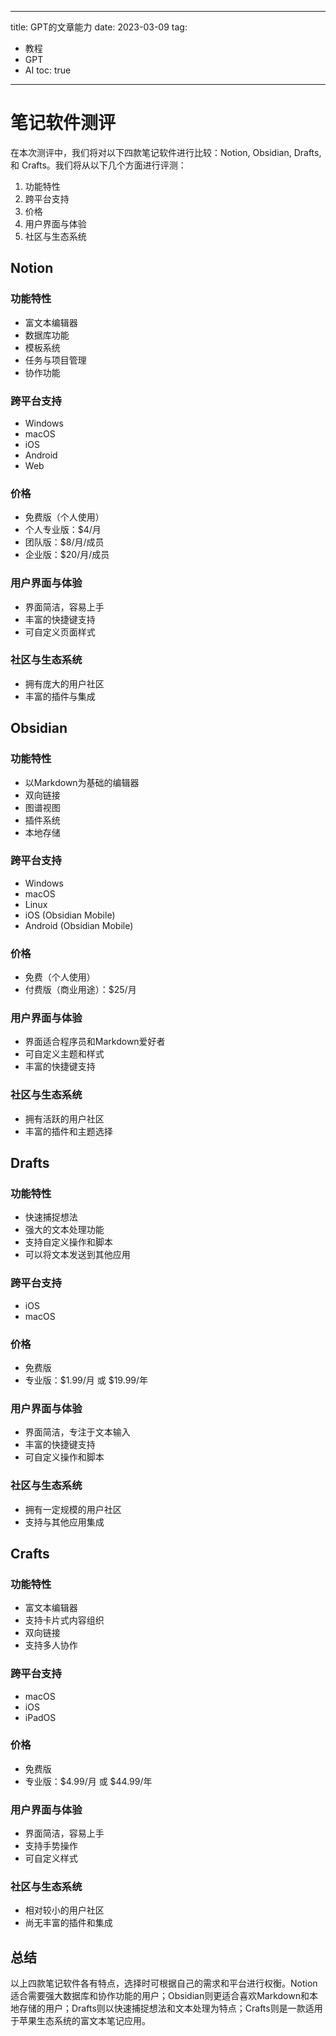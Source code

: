 
---
title: GPT的文章能力
date: 2023-03-09
tag:
  - 教程
  - GPT
  - AI
toc: true
---
# 笔记软件测评

在本次测评中，我们将对以下四款笔记软件进行比较：Notion, Obsidian, Drafts, 和 Crafts。我们将从以下几个方面进行评测：

1. 功能特性
2. 跨平台支持
3. 价格
4. 用户界面与体验
5. 社区与生态系统

## Notion

### 功能特性

-  富文本编辑器
-  数据库功能
-  模板系统
-  任务与项目管理
-  协作功能

### 跨平台支持

-  Windows
-  macOS
-  iOS
-  Android
-  Web

### 价格

-  免费版（个人使用）
-  个人专业版：$4/月
-  团队版：$8/月/成员
-  企业版：$20/月/成员

### 用户界面与体验

-  界面简洁，容易上手
-  丰富的快捷键支持
-  可自定义页面样式

### 社区与生态系统

-  拥有庞大的用户社区
-  丰富的插件与集成

## Obsidian

### 功能特性

-  以Markdown为基础的编辑器
-  双向链接
-  图谱视图
-  插件系统
-  本地存储

### 跨平台支持

-  Windows
-  macOS
-  Linux
-  iOS (Obsidian Mobile)
-  Android (Obsidian Mobile)

### 价格

-  免费（个人使用）
-  付费版（商业用途）：$25/月

### 用户界面与体验

-  界面适合程序员和Markdown爱好者
-  可自定义主题和样式
-  丰富的快捷键支持

### 社区与生态系统

-  拥有活跃的用户社区
-  丰富的插件和主题选择

## Drafts

### 功能特性

-  快速捕捉想法
-  强大的文本处理功能
-  支持自定义操作和脚本
-  可以将文本发送到其他应用

### 跨平台支持

-  iOS
-  macOS

### 价格

-  免费版
-  专业版：$1.99/月 或 $19.99/年

### 用户界面与体验

-  界面简洁，专注于文本输入
-  丰富的快捷键支持
-  可自定义操作和脚本

### 社区与生态系统

-  拥有一定规模的用户社区
-  支持与其他应用集成

## Crafts

### 功能特性

-  富文本编辑器
-  支持卡片式内容组织
-  双向链接
-  支持多人协作

### 跨平台支持

-  macOS
-  iOS
-  iPadOS

### 价格

-  免费版
-  专业版：$4.99/月 或 $44.99/年

### 用户界面与体验

-  界面简洁，容易上手
-  支持手势操作
-  可自定义样式

### 社区与生态系统

-  相对较小的用户社区
-  尚无丰富的插件和集成

## 总结

以上四款笔记软件各有特点，选择时可根据自己的需求和平台进行权衡。Notion适合需要强大数据库和协作功能的用户；Obsidian则更适合喜欢Markdown和本地存储的用户；Drafts则以快速捕捉想法和文本处理为特点；Crafts则是一款适用于苹果生态系统的富文本笔记应用。
